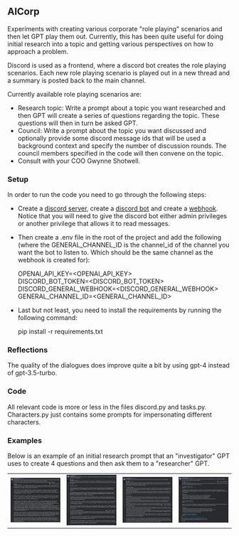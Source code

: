 ## AICorp
Experiments with creating various corporate "role playing" scenarios and then let GPT play them out. Currently, this has been quite useful for doing initial research into a topic and getting various perspectives on how to approach a problem.

Discord is used as a frontend, where a discord bot creates the role playing scenarios. Each new role playing scenario is played out in a new thread and a summary is posted back to the main channel.

Currently available role playing scenarios are:

- Research topic: Write a prompt about a topic you want researched and then GPT will create a series of questions regarding the topic. These questions will then in turn be asked GPT.
- Council: Write a prompt about the topic you want discussed and optionally provide some discord message ids that will be used a background context and specify the number of discussion rounds. The council members specified in the code will then convene on the topic.
- Consult with your COO Gwynne Shotwell.

### Setup
In order to run the code you need to go through the following steps:

- Create a [discord server](https://www.youtube.com/watch?v=Z8ND1XcUomU), create a [discord bot](https://discordpy.readthedocs.io/en/latest/discord.html) and create a [webhook](https://www.youtube.com/watch?v=fKksxz2Gdnc). Notice that you will need to give the discord bot either admin privileges or another privilege that allows it to read messages.
- Then create a .env file in the root of the project and add the following (where the GENERAL_CHANNEL_ID is the channel_id of the channel you want the bot to listen to. Which should be the same channel as the webhook is created for):

    OPENAI_API_KEY=<OPENAI_API_KEY> <br>
    DISCORD_BOT_TOKEN=<DISCORD_BOT_TOKEN> <br>
    DISCORD_GENERAL_WEBHOOK=<DISCORD_GENERAL_WEBHOOK> <br>
    GENERAL_CHANNEL_ID=<GENERAL_CHANNEL_ID>

- Last but not least, you need to install the requirements by running the following command:

    pip install -r requirements.txt

### Reflections
The quality of the dialogues does improve quite a bit by using gpt-4 instead of gpt-3.5-turbo. 


### Code
All relevant code is more or less in the files discord.py and tasks.py. Characters.py just contains some prompts for impersonating different characters.


### Examples
Below is an example of an initial research prompt that an "investigator" GPT uses to create 4 questions and then ask them to a "researcher" GPT.

<table><tr>
<td> <img src="./assets/img_1.png" alt="Image 1" width="250px"/> </td>
<td> <img src="./assets/img_2.png" alt="Image 2" width="250px"/> </td>
<td> <img src="./assets/img_3.png" alt="Image 2" width="250px"/> </td>
<td> <img src="./assets/img_4.png" alt="Image 2" width="250px"/> </td>
</tr></table>
